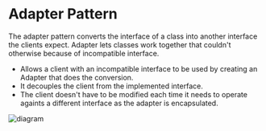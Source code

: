 # Adapter Pattern
The adapter pattern converts the interface of a class into another interface the clients expect. 
Adapter lets classes work together that couldn't otherwise because of incompatible interface.

- Allows a client with an incompatible interface to be used by creating an Adapter that does the conversion.
- It decouples the client from the implemented interface. 
- The client doesn't have to be modified each time it needs to operate againts a different interface as the adapter is encapsulated. 

![diagram](/assets/images/Screenshotfrom.png)